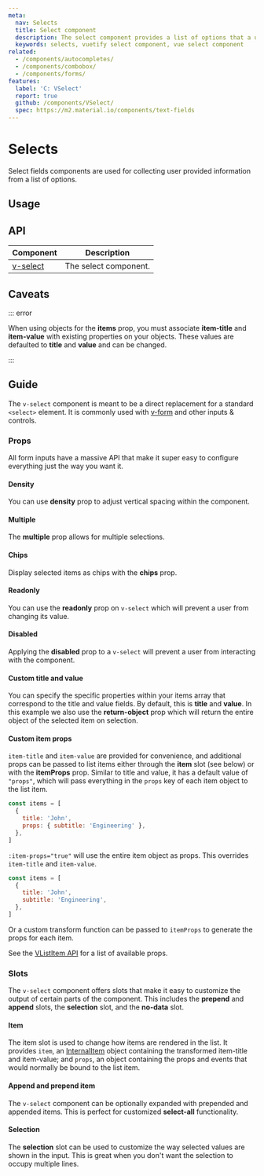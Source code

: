 ```yaml
---
meta:
  nav: Selects
  title: Select component
  description: The select component provides a list of options that a user can make selections from.
  keywords: selects, vuetify select component, vue select component
related:
  - /components/autocompletes/
  - /components/combobox/
  - /components/forms/
features:
  label: 'C: VSelect'
  report: true
  github: /components/VSelect/
  spec: https://m2.material.io/components/text-fields
---
```


# Selects

Select fields components are used for collecting user provided information from a list of options.

<page-features />

## Usage

<usage name="v-select" />

<entry />

## API

| Component | Description |
| - | - |
| [v-select](/api/v-select/) | The select component. |

<api-inline hide-links />

## Caveats

::: error

When using objects for the **items** prop, you must associate **item-title** and **item-value** with existing properties on your objects. These values are defaulted to **title** and **value** and can be changed.

:::

## Guide

The `v-select` component is meant to be a direct replacement for a standard `<select>` element. It is commonly used with [v-form](/components/forms/) and other inputs & controls.

### Props

All form inputs have a massive API that make it super easy to configure everything just the way you want it.

#### Density

You can use **density** prop to adjust vertical spacing within the component.

<example file="v-select/prop-dense" />

#### Multiple

The **multiple** prop allows for multiple selections.

<example file="v-select/prop-multiple" />

#### Chips

Display selected items as chips with the **chips** prop.

<example file="v-select/prop-chips" />

#### Readonly

You can use the **readonly** prop on `v-select` which will prevent a user from changing its value.

<example file="v-select/prop-readonly" />

#### Disabled

Applying the **disabled** prop to a `v-select` will prevent a user from interacting with the component.

<example file="v-select/prop-disabled" />

#### Custom title and value

You can specify the specific properties within your items array that correspond to the title and value fields. By default, this is **title** and **value**. In this example we also use the **return-object** prop which will return the entire object of the selected item on selection.

<example file="v-select/prop-custom-title-and-value" />

<!-- #### Menu props

Custom props can be passed directly to `v-menu` using **menuProps** prop. In this example menu is force directed to top and shifted to top.

<example file="v-select/prop-menu-props" /> -->

#### Custom item props

`item-title` and `item-value` are provided for convenience, and additional props can be passed to list items either through the **item** slot (see below) or with the **itemProps** prop.
Similar to title and value, it has a default value of `"props"`, which will pass everything in the `props` key of each item object to the list item.

```js
const items = [
  {
    title: 'John',
    props: { subtitle: 'Engineering' },
  },
]
```

`:item-props="true"` will use the entire item object as props. This overrides `item-title` and `item-value`.

```js
const items = [
  {
    title: 'John',
    subtitle: 'Engineering',
  },
]
```

Or a custom transform function can be passed to `itemProps` to generate the props for each item.

<example file="v-select/prop-item-props" />

See the [VListItem API](/api/v-list-item/) for a list of available props.

### Slots

The `v-select` component offers slots that make it easy to customize the output of certain parts of the component. This includes the **prepend** and **append** slots, the **selection** slot, and the **no-data** slot.

#### Item

The item slot is used to change how items are rendered in the list. It provides `item`, an [InternalItem](/api/v-select/#slots-item) object containing the transformed item-title and item-value; and `props`, an object containing the props and events that would normally be bound to the list item.

<example file="v-select/slot-item" />

#### Append and prepend item

The `v-select` component can be optionally expanded with prepended and appended items. This is perfect for customized **select-all** functionality.

<example file="v-select/slot-append-and-prepend-item" />

#### Selection

The **selection** slot can be used to customize the way selected values are shown in the input. This is great when you don't want the selection to occupy multiple lines.

<example file="v-select/slot-selection" />
